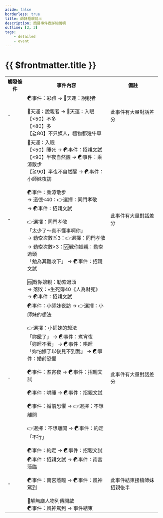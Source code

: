 ```yaml
---
aside: false
borderless: true
title: 師妹招親前半
description: 簡易事件表詳細說明
outline: [2, 3]
tags:
    - detailed
    - event
---
```


# {{ $frontmatter.title }}

<Table class="timeline-table">
    <tr class="timeline-header">
        <th>觸發條件</th>
        <th>事件內容</th>
        <th>備註</th>
    </tr>
	<tr>
		<td>-</td>
		<td>
			<span title="
唐默鈴參加南宮壽宴：名聲+2
唐默鈴參加南宮壽宴、外堡贖回：門派資產+200
唐默鈴未參加南宮壽宴：名聲+1
唐默鈴未參加南宮壽宴、外堡贖回：門派資產+100
			">☯事件：彩禮 → 🎲天運：說親者 </span> <br>
			<br>
			<span title="
上限60、名聲正向補正
心上人唐默鈴、議婚反抗三師兄、修養≦40：嘴力+1、道德-1、處世+1
心上人唐默鈴、議婚反抗三師兄、修養>40：處世-1、唐陞+2
			">🎲天運：說親者 → 🎲天運：入眠 </span> <br>
			<span title="處世<60：唐陞+1">【<50】不多 </span> <br>
			<span title="
向心+1、名聲+1
學問≧45：處世±1、唐陞+1
			">【<80】多 </span> <br>
			<span title="向心+2、名聲+2">【≧80】不只媒人，禮物都幾牛車 </span> <br>
		</td>
		<td>此事件有大量對話差分</td>
	</tr>
	<tr>
		<td>-</td>
		<td>
			<span title="上限60、唐默鈴好感正向補正、心相補正(快樂+10憂鬱-10)">🎲天運：入眠 </span> <br>
			<span title="心相+30">【<50】睡死 → ☯事件：招親文試 </span> <br>
			【<90】半夜自然醒 → ☯事件：乘涼散步 <br>
			【≧90】半夜不自然醒 → ☯事件：小師妹夜訪 <br>
			<br>
			<span title="
處世≦40：修養+1、處世-1、貢獻+10
道德≦40：嘴力+1
道德≧40：處世+1、貢獻+10
道德≧40、內力瘀滯：體力-1
道德<40：銀兩+100
			">☯事件：乘涼散步 </span> <br>
			→ 道德<40：👉選擇：同門孝敬 <br>
			→ ☯事件：招親文試 <br>
			<br>
			👉選擇：同門孝敬 <br>
			<span title="道德-1、處世-1、銀兩+200，🚩勒索次數+1">「太少了～真不懂事啊你」 </span> <br>
			→ 勒索次數≦3：👉選擇：同門孝敬 <br>
			→ 勒索次數>3：🆚戰你娘親：勒索過頭 <br>
			<span title="內力瘀滯：體力-1">「勉為其難收下」 → ☯事件：招親文試 </span> <br>
			<br>
			<span title="
獲勝：道德-2、銀兩+500、貢獻-30
內力瘀滯：體力-1
			">🆚戰你娘親：勒索過頭 </span> <br>
			→ 落敗：💀生死簿40《人為財死》 <br>
			→ ☯事件：招親文試 <br>
		</td>
		<td>此事件有大量對話差分</td>
	</tr>
	<tr>
		<td>-</td>
		<td>
			<span title="唐默鈴好感≧50、道德<40：心相+10">☯事件：小師妹夜訪 → 👉選擇：小師妹的想法 </span> <br>
			<br>
			👉選擇：小師妹的想法 <br>
			「妳餓了」 → ☯事件：煮宵夜 <br>
			「妳睡不著」 → ☯事件：哄睡 <br>
			「妳怕嫁了以後見不到我」 → ☯事件：婚前恐懼 <br>
			<br>
			<span title="
廚藝<40：唐默鈴+1
廚藝≧40：唐默鈴+3
廚藝≧40、心上人唐默鈴：心相+30
心上人唐默鈴、性情≦40、處世≦40：嘴力+1
心上人唐默鈴：唐默鈴+1
			">☯事件：煮宵夜 → ☯事件：招親文試 </span> <br>
			<br>
			<span title="
修養≧40：心相-20
修養<40：嘴力+1、道德-1、貢獻-10
心上人唐默鈴：嘴力+1、唐默鈴+1
			">☯事件：哄睡 → ☯事件：招親文試 </span> <br>
			<br>
			<span title="心上人唐默鈴：心相+30">☯事件：婚前恐懼 → 👉選擇：不想離開 </span> <br>
			<br>
			👉選擇：不想離開 → ☯事件：約定 <br>
			「不行」 <br>
			<br>
			<span title="
道德≦40：性情+1、唐默鈴+3
道德>40：唐默鈴+1
心上人唐默鈴：唐默鈴+1
			">☯事件：約定 → ☯事件：招親文試 </span> <br>
		</td>
		<td>此事件有大量對話差分</td>
	</tr>
	<tr>
		<td>-</td>
		<td>
			<span title="
心上人唐默鈴、修養≦40：獲得秘笈《斬天黑翼雙龍劍》
心上人非唐默鈴、修養<40、道德<40、嘴力≧40：嘴力+2、名聲-1、修養-2、唐陞+1、貢獻+20
心上人非唐默鈴、修養≧40或道德≧40或嘴力<40、嘴力≧50：向心+2、修養-1、處世+1、嘴力+1、唐陞-1
			">☯事件：招親文試 → ☯事件：南宮蒞臨 </span> <br>
			<br>
			<span title="上官螢未來訪唐門、學問>65、道德>40：心相+20">☯事件：南宮蒞臨 → ☯事件：風神駕到 </span> <br>
			<br>
			📖解無塵人物列傳開啟 <br>
			<span title="解無塵好感≧20、心上人唐默鈴：解無塵+1">☯事件：風神駕到 → 事件結束 </span> <br>
		</td>
		<td>此事件結束接續師妹招親後半</td>
	</tr>
</table>